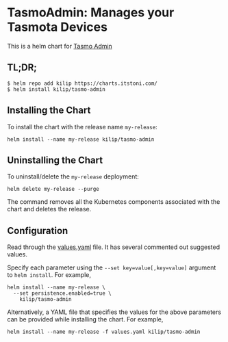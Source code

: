 # TasmoAdmin: Manages your Tasmota Devices

This is a helm chart for [Tasmo Admin](https://github.com/reloxx13/TasmoAdmin)

## TL;DR;

```shell
$ helm repo add kilip https://charts.itstoni.com/
$ helm install kilip/tasmo-admin
```

## Installing the Chart

To install the chart with the release name `my-release`:

```console
helm install --name my-release kilip/tasmo-admin
```

## Uninstalling the Chart

To uninstall/delete the `my-release` deployment:

```console
helm delete my-release --purge
```

The command removes all the Kubernetes components associated with the chart and deletes the release.

## Configuration

Read through the [values.yaml](https://github.com/kilip/helm-charts/blob/master/charts/tasmo-admin/values.yaml) file. It has several commented out suggested values.

Specify each parameter using the `--set key=value[,key=value]` argument to `helm install`. For example,

```console
helm install --name my-release \
  --set persistence.enabled=true \
    kilip/tasmo-admin
```

Alternatively, a YAML file that specifies the values for the above parameters can be provided while installing the chart. For example,

```console
helm install --name my-release -f values.yaml kilip/tasmo-admin
```

